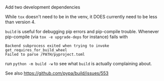 Add two development dependencies

While `tox` doesn't need to be in the venv, it DOES currently need to be less
than version 4.

`build` is useful for debugging pip errors and pip-compile trouble.
Whenever pip-compile (via `tox -e upgrade-deps` for instance) fails with

```
Backend subprocess exited when trying to invoke get_requires_for_build_wheel
Failed to parse /PATH/pyproject.toml
```

run `python -m build -w` to see what `build` is actually complaining about.

See also https://github.com/pypa/build/issues/553

